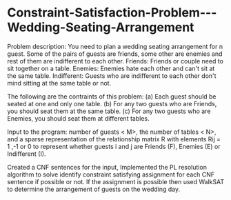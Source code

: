 # Constraint-Satisfaction-Problem---Wedding-Seating-Arrangement

Problem description: You need to plan a wedding seating arrangement for n guest. Some of the pairs of guests are friends, some other are enemies and rest of them are indifferent to each other.
Friends: Friends or couple need to sit together on a table.
Enemies: Enemies hate each other and can't sit at the same table.
Indifferent: Guests who are indifferent to each other don't mind sitting at the same table or not.

The following are the contraints of this problem:
(a) Each guest should be seated at one and  only one table.
(b) For any two guests who are Friends, you should seat them at the same table.
(c) For any two guests who are Enemies, you should seat them at different tables.

Input to the program:
number of guests < M>, the number of tables < N>, and a sparse representation of the relationship matrix  R with elements  Rij = 1 ,-1 or 0 to represent whether guests  i and  j  are Friends (F), Enemies (E) or Indifferent (I).

Created a CNF sentences for the input, Implemented the PL resolution algorithm to solve identify constraint satisfying assignment for each CNF sentence if possible or not.
If the assignment is possible then used WalkSAT to determine the arrangement of guests on the wedding day.

 
